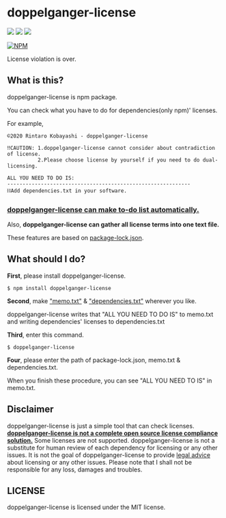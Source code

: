 # doppelganger-license
<img src="https://img.shields.io/npm/v/doppelganger-license?style=for-the-badge"/>   <img src="https://img.shields.io/npm/dt/doppelganger-license?style=for-the-badge" /> <img src="https://img.shields.io/npm/l/doppelganger-license?color=FFC0CB&style=for-the-badge" />

[![NPM](https://nodei.co/npm/doppelganger-license.png?downloads=true&downloadRank=true&stars=true)](https://nodei.co/npm/doppelganger-license/)

License violation is over.

## What is this?
doppelganger-license is npm package.

 You can check what you have to do for dependencies(only npm)' licenses.

For example,
```
©︎2020 Rintaro Kobayashi - doppelganger-license

‼CAUTION: 1.doppelganger-license cannot consider about contradiction of license. 
          2.Please choose license by yourself if you need to do dual-licensing.   

ALL YOU NEED TO DO IS: 
------------------------------------------------------------ 
⛓Add dependencies.txt in your software.
```

### <u>doppelganger-license can make to-do list automatically.</u>

Also, __doppelganger-license can gather all license terms into one text file.__

These features are based on <u>package-lock.json</u>.

## What should I do?

**First**, please install doppelganger-license.
```
$ npm install doppelganger-license
```

**Second**, make <u>"memo.txt"</u> & <u>"dependencies.txt"</u> wherever you like.

doppelganger-license writes that "ALL YOU NEED TO DO IS" to memo.txt and writing dependencies' licenses to dependencies.txt

**Third**, enter this command.
```
$ doppelganger-license
```

**Four**, please enter the path of package-lock.json, memo.txt & dependencies.txt.

When you finish these procedure, you can see "ALL YOU NEED TO IS" in memo.txt.

##  Disclaimer
doppelganger-license is just a simple tool that can check licenses.
<u>__doppelganger-license is not a complete open source license compliance solution.__</u>
Some licenses are not supported. doppelganger-license is not a substitute for human review of each dependency for licensing or any other issues. It is not the goal of doppelganger-license to provide <u>legal advice</u> about licensing or any other issues. Please note that I shall not be responsible for any loss, damages and troubles.

## LICENSE
doppelganger-license is licensed under the MIT license.

